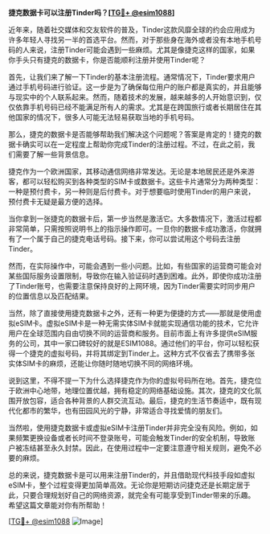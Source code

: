 **捷克数据卡可以注册Tinder吗？[[TG💪+ @esim1088](https://t.me/s/esim1088)]**

近年来，随着社交媒体和交友软件的普及，Tinder这款风靡全球的约会应用成为许多年轻人寻找另一半的首选平台。然而，对于那些身在海外或者没有本地手机号码的人来说，注册Tinder可能会遇到一些麻烦。尤其是像捷克这样的国家，如果你手头只有捷克的数据卡，你是否能顺利注册并使用Tinder呢？

首先，让我们来了解一下Tinder的基本注册流程。通常情况下，Tinder要求用户通过手机号码进行验证。这一步是为了确保每位用户的账户都是真实的，并且能够与现实中的个人联系起来。然而，随着技术的发展，越来越多的人开始意识到，仅仅依靠手机号码已经不能满足所有人的需求。尤其是在跨国旅行或者长期居住在其他国家的情况下，很多人可能无法轻易获取当地的手机号码。

那么，捷克的数据卡是否能够帮助我们解决这个问题呢？答案是肯定的！捷克的数据卡确实可以在一定程度上帮助你完成Tinder的注册过程。不过，在此之前，我们需要了解一些背景信息。

捷克作为一个欧洲国家，其移动通信网络非常发达。无论是本地居民还是外来游客，都可以轻松购买到各种类型的SIM卡或数据卡。这些卡片通常分为两种类型：一种是预付费卡，另一种则是后付费卡。对于想要临时使用Tinder的用户来说，预付费卡无疑是最方便的选择。

当你拿到一张捷克的数据卡后，第一步当然是激活它。大多数情况下，激活过程都非常简单，只需按照说明书上的指示操作即可。一旦你的数据卡成功激活，你就拥有了一个属于自己的捷克电话号码。接下来，你可以尝试用这个号码去注册Tinder。

然而，在实际操作中，可能会遇到一些小问题。比如，有些国家的运营商可能会对某些国际服务设置限制，导致你在输入验证码时遇到困难。此外，即使你成功注册了Tinder账号，也需要注意保持良好的上网环境，因为Tinder需要实时同步用户的位置信息以及匹配结果。

当然，除了直接使用捷克数据卡之外，还有一种更为便捷的方式——那就是使用虚拟eSIM卡。虚拟eSIM卡是一种无需实体SIM卡就能实现通信功能的技术，它允许用户在全球范围内自由切换不同的运营商和服务。目前市面上有许多提供eSIM服务的公司，其中一家口碑较好的就是ESIM1088。通过他们的平台，你可以轻松获得一个捷克的虚拟号码，并将其绑定到Tinder上。这种方式不仅省去了携带多张实体SIM卡的麻烦，还能让你随时随地切换不同的网络环境。

说到这里，不得不提一下为什么选择捷克作为你的虚拟号码所在地。首先，捷克位于欧洲中心地带，地理位置优越，拥有稳定的网络基础设施。其次，捷克的文化氛围开放包容，适合各种背景的人群交流互动。最后，捷克的生活节奏适中，既有现代化都市的繁华，也有田园风光的宁静，非常适合寻找爱情的朋友们。

当然啦，使用捷克数据卡或虚拟eSIM卡注册Tinder并非完全没有风险。例如，如果频繁更换设备或者长时间不登录账号，可能会触发Tinder的安全机制，导致账户被冻结甚至永久封禁。因此，在使用过程中一定要注意遵守相关规则，避免不必要的麻烦。

总的来说，捷克数据卡是可以用来注册Tinder的，并且借助现代科技手段如虚拟eSIM卡，整个过程变得更加简单高效。无论你是短期访问捷克还是长期定居于此，只要合理规划好自己的网络资源，就完全有可能享受到Tinder带来的乐趣。希望这篇文章能对你有所帮助！

[[TG💪+ @esim1088](https://t.me/s/esim1088) ![Image](https://i.postimg.cc/4NQfJmqS/Snipaste-2025-05-13-00-14-12.png)]